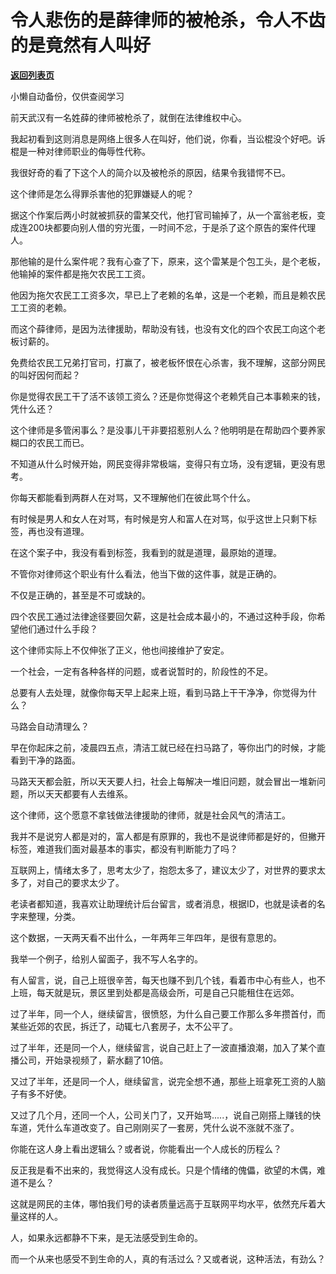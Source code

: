 # 令人悲伤的是薛律师的被枪杀，令人不齿的是竟然有人叫好

[**返回列表页**](/gzh/记忆承载3)

小懒自动备份，仅供查阅学习

前天武汉有一名姓薛的律师被枪杀了，就倒在法律维权中心。  

  

我起初看到这则消息是网络上很多人在叫好，他们说，你看，当讼棍没个好吧。诉棍是一种对律师职业的侮辱性代称。

  

我很好奇的看了下这个人的简介以及被枪杀的原因，结果令我错愕不已。

  

这个律师是怎么得罪杀害他的犯罪嫌疑人的呢？  

  

据这个作案后两小时就被抓获的雷某交代，他打官司输掉了，从一个富翁老板，变成连200块都要向别人借的穷光蛋，一时间不忿，于是杀了这个原告的案件代理人。

  

那他输的是什么案件呢？我有心查了下，原来，这个雷某是个包工头，是个老板，他输掉的案件都是拖欠农民工工资。  

  

他因为拖欠农民工工资多次，早已上了老赖的名单，这是一个老赖，而且是赖农民工工资的老赖。  

  

而这个薛律师，是因为法律援助，帮助没有钱，也没有文化的四个农民工向这个老板讨薪的。  

  

免费给农民工兄弟打官司，打赢了，被老板怀恨在心杀害，我不理解，这部分网民的叫好因何而起？  

  

你是觉得农民工干了活不该领工资么？还是你觉得这个老赖凭自己本事赖来的钱，凭什么还？

  

这个律师是多管闲事么？是没事儿干非要招惹别人么？他明明是在帮助四个要养家糊口的农民工而已。

  

不知道从什么时候开始，网民变得非常极端，变得只有立场，没有逻辑，更没有思考。

  

你每天都能看到两群人在对骂，又不理解他们在彼此骂个什么。  

  

有时候是男人和女人在对骂，有时候是穷人和富人在对骂，似乎这世上只剩下标签，再也没有道理。

  

在这个案子中，我没有看到标签，我看到的就是道理，最原始的道理。

  

不管你对律师这个职业有什么看法，他当下做的这件事，就是正确的。

  

不仅是正确的，甚至是不可或缺的。  

  

四个农民工通过法律途径要回欠薪，这是社会成本最小的，不通过这种手段，你希望他们通过什么手段？  

  

这个律师实际上不仅伸张了正义，他也间接维护了安定。

  

一个社会，一定有各种各样的问题，或者说暂时的，阶段性的不足。  

  

总要有人去处理，就像你每天早上起来上班，看到马路上干干净净，你觉得为什么？

  

马路会自动清理么？

  

早在你起床之前，凌晨四五点，清洁工就已经在扫马路了，等你出门的时候，才能看到干净的路面。

  

马路天天都会脏，所以天天要人扫，社会上每解决一堆旧问题，就会冒出一堆新问题，所以天天都要有人去维系。  

  

这个律师，这个愿意不拿钱做法律援助的律师，就是社会风气的清洁工。

  

我并不是说穷人都是对的，富人都是有原罪的，我也不是说律师都是好的，但撇开标签，难道我们面对最基本的事实，都没有判断能力了吗？

  

互联网上，情绪太多了，思考太少了，抱怨太多了，建议太少了，对世界的要求太多了，对自己的要求太少了。  

  

老读者都知道，我喜欢让助理统计后台留言，或者消息，根据ID，也就是读者的名字来整理，分类。

  

这个数据，一天两天看不出什么，一年两年三年四年，是很有意思的。  

  

我举一个例子，给别人留面子，我不写人名字的。  

  

有人留言，说，自己上班很辛苦，每天也赚不到几个钱，看着市中心有些人，也不上班，每天就是玩，景区里到处都是高级会所，可是自己只能租住在远郊。

  

过了半年，同一个人，继续留言，很愤怒，为什么自己要工作那么多年攒首付，而某些近郊的农民，拆迁了，动辄七八套房子，太不公平了。  

  

过了半年，还是同一个人，继续留言，说自己赶上了一波直播浪潮，加入了某个直播公司，开始录视频了，薪水翻了10倍。

  

又过了半年，还是同一个人，继续留言，说完全想不通，那些上班拿死工资的人脑子有多不好使。

  

又过了几个月，还同一个人，公司关门了，又开始骂.....，说自己刚搭上赚钱的快车道，凭什么车道改变了。自己刚刚买了一套房，凭什么说不涨就不涨了。

  

你能在这人身上看出逻辑么？或者说，你能看出一个人成长的历程么？

  

反正我是看不出来的，我觉得这人没有成长。只是个情绪的傀儡，欲望的木偶，难道不是么？

  

这就是网民的主体，哪怕我们号的读者质量远高于互联网平均水平，依然充斥着大量这样的人。

  

人，如果永远都静不下来，是无法感受到生命的。  

  

而一个从来也感受不到生命的人，真的有活过么？又或者说，这种活法，有劲么？

